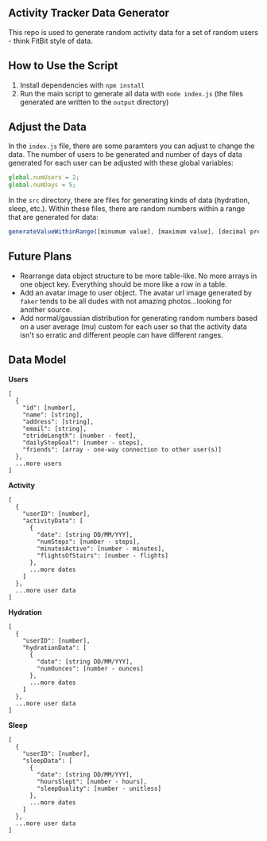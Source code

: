 ## Activity Tracker Data Generator

This repo is used to generate random activity data for a set of random users - think FitBit style of data.

## How to Use the Script

1. Install dependencies with `npm install`
1. Run the main script to generate all data with `node index.js` (the files generated are written to the `output` directory)

## Adjust the Data

In the `index.js` file, there are some paramters you can adjust to change the data. The number of users to be generated and number of days of data generated for each user can be adjusted with these global variables:

```js
global.numUsers = 2;
global.numDays = 5;
```

In the `src` directory, there are files for generating kinds of data (hydration, sleep, etc.). Within these files, there are random numbers within a range that are generated for data:

```js
generateValueWithinRange([minumum value], [maximum value], [decimal precision of the generated value]);
```

## Future Plans

* Rearrange data object structure to be more table-like. No more arrays in one object key. Everything should be more like a row in a table.
* Add an avatar image to user object. The avatar url image generated by `faker` tends to be all dudes with not amazing photos...looking for another source.
* Add normal/gaussian distribution for generating random numbers based on a user average (mu) custom for each user so that the activity data isn't so erratic and different people can have different ranges.

## Data Model

**Users**

```
[
  {
    "id": [number],
    "name": [string],
    "address": [string],
    "email": [string],
    "strideLength": [number - feet],
    "dailyStepGoal": [number - steps],
    "friends": [array - one-way connection to other user(s)]
  },
  ...more users
]
```

**Activity**

```
[
  {
    "userID": [number],
    "activityData": [
      {
        "date": [string DD/MM/YYY],
        "numSteps": [number - steps],
        "minutesActive": [number - minutes],
        "flightsOfStairs": [number - flights]
      },
      ...more dates
    ]
  },
  ...more user data
]
```

**Hydration**

```
[
  {
    "userID": [number],
    "hydrationData": [
      {
        "date": [string DD/MM/YYY],
        "numOunces": [number - ounces]
      },
      ...more dates
    ]
  },
  ...more user data
]
```

**Sleep**

```
[
  {
    "userID": [number],
    "sleepData": [
      {
        "date": [string DD/MM/YYY],
        "hoursSlept": [number - hours],
        "sleepQuality": [number - unitless]
      },
      ...more dates
    ]
  },
  ...more user data
]
```

